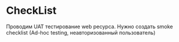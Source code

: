# CheckList

Проводим UAT тестирование web ресурса. Нужно создать smoke checklist (Ad-hoc testing, неавторизованный пользователь)
